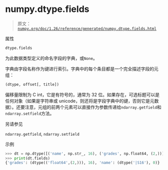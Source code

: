 # numpy.dtype.fields

> 原文：[`numpy.org/doc/1.26/reference/generated/numpy.dtype.fields.html`](https://numpy.org/doc/1.26/reference/generated/numpy.dtype.fields.html)

属性

```py
dtype.fields
```

为此数据类型定义的命名字段的字典，或`None`。

字典由字段名称作为键进行索引。字典中的每个条目都是一个完全描述字段的元组：

```py
(dtype, offset[, title]) 
```

偏移量限制为 C int，它是有符号的，通常为 32 位。如果存在，可选标题可以是任何对象（如果是字符串或 unicode，则还将是字段字典中的键，否则它是元数据）。还要注意，元组的前两个元素可以直接作为参数传递给`ndarray.getfield`和`ndarray.setfield`方法。

另请参见

`ndarray.getfield`, `ndarray.setfield`

示例

```py
>>> dt = np.dtype([('name', np.str_, 16), ('grades', np.float64, (2,))])
>>> print(dt.fields)
{'grades': (dtype(('float64',(2,))), 16), 'name': (dtype('|S16'), 0)} 
```
